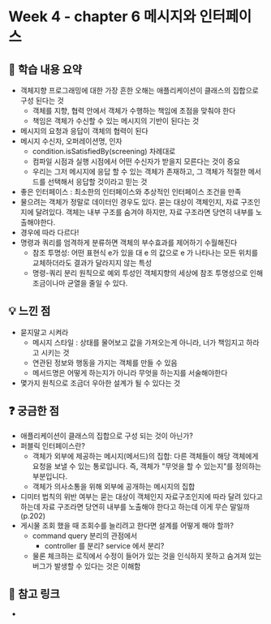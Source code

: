 # Week 4 - chapter 6 메시지와 인터페이스

## 📌 학습 내용 요약
- 객체지향 프로그래밍에 대한 가장 흔한 오해는 애플리케이션이 클래스의 집합으로 구성 된다는 것
  - 객체를 지향, 협력 안에서 객체가 수행하는 책임에 초점을 맞춰야 한다
  - 책임은 객체가 수신할 수 있는 메시지의 기반이 된다는 것
- 메시지의 요청과 응답이 객체의 협력이 된다
- 메시지 수신자, 오퍼레이션명, 인자
  - condition.isSatisfiedBy(screening) 차례대로
  - 컴파일 시점과 실행 시점에서 어떤 수신자가 받을지 모른다는 것이 중요
  - 우리는 그저 메시지에 응답 할 수 있는 객체가 존재하고, 그 객체가 적절한 메서드를 선택해서 응답할 것이라고 믿는 것
- 좋은 인터페이스 : 최소한의 인터페이스와 추상적인 인터페이스 조건을 만족
- 물으려는 객체가 정말로 데이터인 경우도 있다. 묻는 대상이 객체인지, 자료 구조인지에 달려있다. 객체는 내부 구조를 숨겨야 하지만, 자료 구조라면 당연히 내부를 노출해야한다.
- 경우에 따라 다르다!
- 명령과 쿼리를 엄격하게 분류하면 객체의 부수효과를 제어하기 수월해진다
  - 참조 투명성: 어떤 표현식 e가 있을 대 e 의 값으로 e 가 나타나는 모든 위치를 교체하더라도 결과가 달라지지 않는 특성
  - 명령-쿼리 분리 원칙으로 예외 투성인 객체지향의 세상에 참조 투명성으로 인해 조금이나마 균열을 줄일 수 있다. 
 

## 💡 느낀 점
- 묻지말고 시켜라
  - 메시지 스타일 : 상태를 물어보고 값을 가져오는게 아니라, 너가 책임지고 하라고 시키는 것
  - 연관된 정보와 행동을 가지는 객체를 만들 수 있음
  - 메서드명은 어떻게 하는지가 아니라 무엇을 하는지를 서술해야한다
- 몇가지 원칙으로 조금더 우아한 설계가 될 수 있다는 것

## ❓ 궁금한 점
- 애플리케이션이 클래스의 집합으로 구성 되는 것이 아닌가?
- 퍼블릭 인터페이스란?
  - 객체가 외부에 제공하는 메시지(메서드)의 집합: 다른 객체들이 해당 객체에게 요청을 보낼 수 있는 통로입니다. 즉, 객체가 "무엇을 할 수 있는지"를 정의하는 부분입니다.
  - 객체가 의사소통을 위해 외부에 공개하는 메시지의 집합
- 디미터 법칙의 위반 여부는 묻는 대상이 객체인지 자료구조인지에 따라 달려 있다고 하는데 자료 구조라면 당연히 내부를 노출해야 한다고 하는데 이게 무슨 말일까 (p.202)
- 게시물 조회 했을 때 조회수를 늘리려고 한다면 설계를 어떻게 해야 할까?
  - command query 분리의 관점에서
    - controller 를 분리? service 에서 분리? 
  - 물론 체크하는 로직에서 수정이 들어가 있는 것을 인식하지 못하고 숨겨져 있는 버그가 발생할 수 있다는 것은 이해함


## 🔗 참고 링크
-

